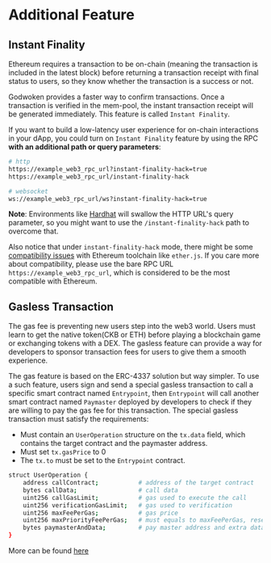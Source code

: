 # Additional Feature

## Instant Finality

Ethereum requires a transaction to be on-chain (meaning the transaction is included in the latest block) before returning a transaction receipt with final status to users, so they know whether the transaction is a success or not.

Godwoken provides a faster way to confirm transactions. Once a transaction is verified in the mem-pool, the instant transaction receipt will be generated immediately. This feature is called `Instant Finality`.

If you want to build a low-latency user experience for on-chain interactions in your dApp, you could turn on `Instant Finality` feature by using the RPC **with an additional path or query parameters**:

```bash
# http
https://example_web3_rpc_url?instant-finality-hack=true
https://example_web3_rpc_url/instant-finality-hack

# websocket
ws://example_web3_rpc_url/ws?instant-finality-hack=true
```

**Note**: Environments like [Hardhat](https://github.com/NomicFoundation/hardhat) will swallow the HTTP URL's query parameter, so you might want to use the `/instant-finality-hack` path to overcome that.

Also notice that under `instant-finality-hack` mode, there might be some [compatibility issues](https://github.com/godwokenrises/godwoken-web3/issues/283) with Ethereum toolchain like `ether.js`. If you care more about compatibility, please use the bare RPC URL `https://example_web3_rpc_url`, which is considered to be the most compatible with Ethereum.

## Gasless Transaction

The gas fee is preventing new users step into the web3 world. Users must learn to get the native token(CKB or ETH) before playing a blockchain game or exchanging tokens with a DEX. The gasless feature can provide a way for developers to sponsor transaction fees for users to give them a smooth experience.

The gas feature is based on the ERC-4337 solution but way simpler. To use a such feature, users sign and send a special gasless transaction to call a specific smart contract named `Entrypoint`, then `Entrypoint` will call another smart contract named `Paymaster` deployed by developers to check if they are willing to pay the gas fee for this transaction. The special gasless transaction must satisfy the requirements:

- Must contain an `UserOperation` structure on the `tx.data` field, which contains the target contract and the paymaster address.
- Must set `tx.gasPrice` to 0
- The `tx.to` must be set to the `Entrypoint` contract.

```sh
struct UserOperation {
    address callContract;           # address of the target contract
    bytes callData;                 # call data
    uint256 callGasLimit;           # gas used to execute the call
    uint256 verificationGasLimit;   # gas used to verification
    uint256 maxFeePerGas;           # gas price
    uint256 maxPriorityFeePerGas;   # must equals to maxFeePerGas, reserved for EIP-1559
    bytes paymasterAndData;         # pay master address and extra data
}
```

More can be found [here](https://github.com/godwokenrises/godwoken/discussions/860#discussion-4568687)
